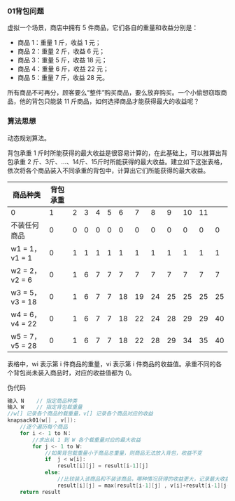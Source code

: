 ### 01背包问题

虚拟一个场景，商店中拥有 5 件商品，它们各自的重量和收益分别是：

- 商品 1：重量 1 斤，收益 1 元；
- 商品 2：重量 2 斤，收益 6 元；
- 商品 3：重量 5 斤，收益 18 元；
- 商品 4：重量 6 斤，收益 22 元；
- 商品 5：重量 7 斤，收益 28 元。


所有商品不可再分，顾客要么“整件”购买商品，要么放弃购买。一个小偷想窃取商品，他的背包只能装 11 斤商品，如何选择商品才能获得最大的收益呢？

### 算法思想

动态规划算法。

背包承重 1 斤时所能获得的最大收益是很容易计算的，在此基础上，可以推算出背包承重 2 斤、3斤、...、14斤、15斤时所能获得的最大收益。建立如下这张表格，依次将各个商品装入不同承重的背包中，计算出它们所能获得的最大收益。

| 商品种类        | 背包承重 |      |      |      |      |      |      |      |      |      |      |      |
| --------------- | -------- | ---- | ---- | ---- | ---- | ---- | ---- | ---- | ---- | ---- | ---- | ---- |
| 0               | 1        | 2    | 3    | 4    | 5    | 6    | 7    | 8    | 9    | 10   | 11   |      |
| 不装任何商品    | 0        | 0    | 0    | 0    | 0    | 0    | 0    | 0    | 0    | 0    | 0    | 0    |
| w1 = 1，v1 = 1  | 0        | 1    | 1    | 1    | 1    | 1    | 1    | 1    | 1    | 1    | 1    | 1    |
| w2 = 2，v2 = 6  | 0        | 1    | 6    | 7    | 7    | 7    | 7    | 7    | 7    | 7    | 7    | 7    |
| w3 = 5，v3 = 18 | 0        | 1    | 6    | 7    | 7    | 18   | 19   | 24   | 25   | 25   | 25   | 25   |
| w4 = 6，v4 = 22 | 0        | 1    | 6    | 7    | 7    | 18   | 22   | 24   | 28   | 29   | 29   | 40   |
| w5 = 7，v5 = 28 | 0        | 1    | 6    | 7    | 7    | 18   | 22   | 28   | 29   | 34   | 35   | 40   |


表格中，wi 表示第 i 件商品的重量，vi 表示第 i 件商品的收益值。承重不同的各个背包尚未装入商品时，对应的收益值都为 0。

伪代码

```C
输入 N    // 指定商品种类
输入 W    // 指定背包载重量
//w[] 记录各个商品的载重量，v[] 记录各个商品对应的收益
knapsack01(w[] , v[]):
    //逐个遍历每个商品
    for i <- 1 to N：
        //求出从 1 到 W 各个载重量对应的最大收益
        for j <- 1 to W:
            //如果背包载重量小于商品总重量，则商品无法放入背包，收益不变
            if  j < w[i]:
                result[i][j] = result[i-1][j]
            else:
                //比较装入该商品和不装该商品，哪种情况获得的收益更大，记录最大收益值
                result[i][j] = max(result[i-1][j] , v[i]+result[i-1][j-w[i]])
    return result 
```

